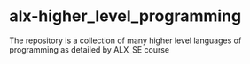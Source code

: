 # alx-higher_level_programming
The repository is a collection of many higher level languages of programming as detailed by ALX_SE course
